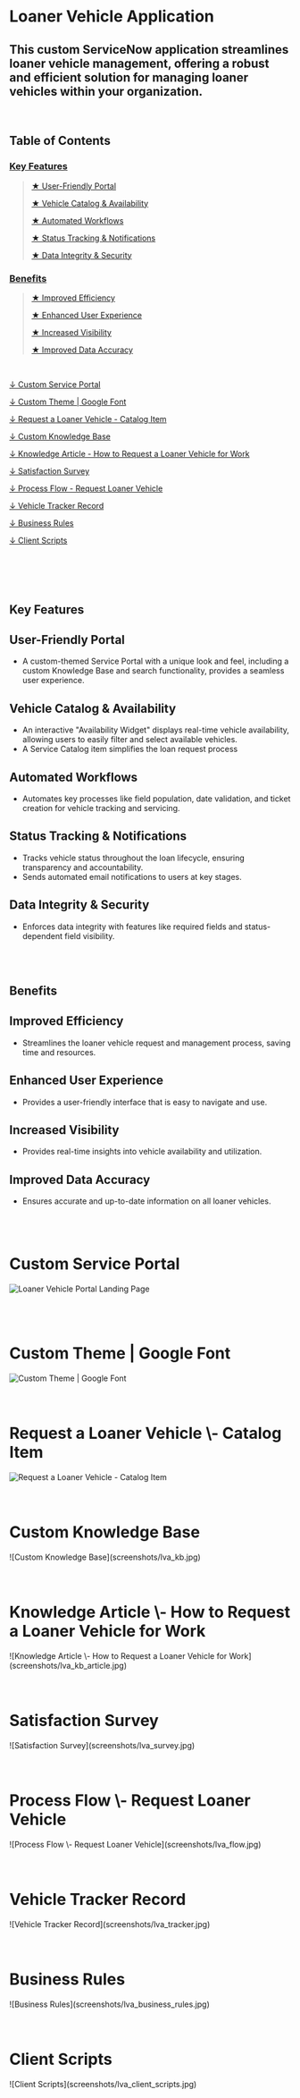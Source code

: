 # Loaner Vehicle Application
## This custom ServiceNow application streamlines loaner vehicle management, offering a robust and efficient solution for managing loaner vehicles within your organization. 

<br>
<h2>Table of Contents</h2>

<h3><a href="#keyfeatures" title="Key Features">Key Features</a></h3>

<blockquote>  

<a href="#user-friendly-portal" title="User-Friendly Portal">★ User-Friendly Portal</a>  

<a href="#vehicle-catalog-&-availability" title="Vehicle Catalog & Availability">★ Vehicle Catalog & Availability</a>  

<a href="#automated-workflows" title="Automated Workflows">★ Automated Workflows</a>  

<a href="#status-tracking-&-notifications" title="Status Tracking & Notifications">★ Status Tracking & Notifications</a>  

<a href="#data-integrity-&-security" title="Data Integrity & Security">★ Data Integrity & Security</a>

</blockquote>

<h3><a href="#app-benefits" title="Benefits">Benefits</a></h3>
<blockquote>  
  
<a href="#improved-efficiency" title="Improved Efficiency">★ Improved Efficiency</a>

<a href="#enhanced-user-experience" title="Enhanced User Experience">★ Enhanced User Experience</a>

<a href="#increased-visibility" title="Increased Visibility">★ Increased Visibility</a>

<a href="#improved-data-accuracy" title="Improved Data Accuracy">★ Improved Data Accuracy</a>

</blockquote>
<br>

<a href="#custom-service-portal" title="Custom Service Portal">↓ Custom Service Portal</a>

<a href="#custom-theme-|-google-font" title="Custom Theme | Google Font">↓ Custom Theme | Google Font</a>

<a href="#request-a-loaner-vehicle---catalog-item" title="Request a Loaner Vehicle \- Catalog Item">↓ Request a Loaner Vehicle \- Catalog Item</a>

<a href="#custom-knowledge-base" title="Custom Knowledge Base">↓ Custom Knowledge Base</a>

<a href="#knowledge-article---how-to-request-a-loaner-vehicle-for-work" title="Knowledge Article \- How to Request a Loaner Vehicle for Work">↓ Knowledge Article \- How to Request a Loaner Vehicle for Work</a>

<a href="#satisfaction-survey" title="Satisfaction Survey">↓ Satisfaction Survey</a>

<a href="#process-flow---request-loaner-vehicle" title="Process Flow \- Request Loaner Vehicle">↓ Process Flow \- Request Loaner Vehicle</a>

<a href="#vehicle-tracker-record" title="Vehicle Tracker Record">↓ Vehicle Tracker Record</a>

<a href="#business-rules" title="Business Rules">↓ Business Rules</a>

<a href="#client-scripts" title="Client Scripts">↓ Client Scripts</a>





# 
<br>
<br>

<a id="keyfeatures"></a><h2>Key Features</h2>

<h2 id="user-friendly-portal">User-Friendly Portal</h2>

- A custom-themed Service Portal with a unique look and feel, including a custom Knowledge Base and search functionality, provides a seamless user experience.


<h2 id="vehicle-catalog-&-availability">Vehicle Catalog & Availability</h2>

- An interactive "Availability Widget" displays real-time vehicle availability, allowing users to easily filter and select available vehicles.  
- A Service Catalog item simplifies the loan request process

<h2 id="automated-workflows">Automated Workflows</h2>

- Automates key processes like field population, date validation, and ticket creation for vehicle tracking and servicing.

<h2 id="status-tracking-&-notifications">Status Tracking & Notifications</h2>

- Tracks vehicle status throughout the loan lifecycle, ensuring transparency and accountability.  
- Sends automated email notifications to users at key stages.

<h2 id="data-integrity-&-security">Data Integrity & Security</h2>

- Enforces data integrity with features like required fields and status-dependent field visibility.
<br>
<br>

<a id="app-benefits"></a><h2>Benefits</h2>

<h2 id="improved-efficiency">Improved Efficiency</h2>

- Streamlines the loaner vehicle request and management process, saving time and resources.

<h2 id="enhanced-user-experience">Enhanced User Experience</h2>

- Provides a user-friendly interface that is easy to navigate and use.

<h2 id="increased-visibility">Increased Visibility</h2>

- Provides real-time insights into vehicle availability and utilization.

<h2 id="improved-data-accuracy">Improved Data Accuracy</h2>

- Ensures accurate and up-to-date information on all loaner vehicles.
<br>
<br>

<h1 id="custom-service-portal">Custom Service Portal</h1>

![Loaner Vehicle Portal Landing Page](screenshots/lva_portal.jpg)  
<br>
<br>
<br>

<h1 id="custom-theme-|-google-font">Custom Theme | Google Font</h1>

![Custom Theme | Google Font](screenshots/lva_theme.jpg)
<br>
<br>
<br>

<h1 id="request-a-loaner-vehicle---catalog-item">Request a Loaner Vehicle \- Catalog Item</h1>

![Request a Loaner Vehicle \- Catalog Item](screenshots/lva_catalog_request.jpg)
<br>
<br>
<br>

<h1 id="custom-knowledge-base">Custom Knowledge Base</h1>
![Custom Knowledge Base](screenshots/lva_kb.jpg)
<br>
<br>
<br>

<h1 id="knowledge-article---how-to-request-a-loaner-vehicle-for-work">Knowledge Article \- How to Request a Loaner Vehicle for Work</h1>
![Knowledge Article \- How to Request a Loaner Vehicle for Work](screenshots/lva_kb_article.jpg)
<br>
<br>
<br>

<h1 id="satisfaction-survey">Satisfaction Survey</h1>
![Satisfaction Survey](screenshots/lva_survey.jpg)
<br>
<br>
<br>

<h1 id="process-flow---request-loaner-vehicle">Process Flow \- Request Loaner Vehicle</h1>
![Process Flow \- Request Loaner Vehicle](screenshots/lva_flow.jpg)
<br>
<br>
<br>

<h1 id="vehicle-tracker-record">Vehicle Tracker Record</h1>
![Vehicle Tracker Record](screenshots/lva_tracker.jpg)
<br>
<br>
<br>

<h1 id="business-rules">Business Rules</h1>
![Business Rules](screenshots/lva_business_rules.jpg)
<br>
<br>
<br>

<h1 id="client-scripts">Client Scripts</h1>
![Client Scripts](screenshots/lva_client_scripts.jpg)
<br>
<br>
<br>





